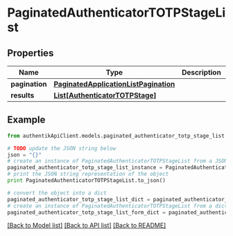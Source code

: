 # PaginatedAuthenticatorTOTPStageList


## Properties
Name | Type | Description | Notes
------------ | ------------- | ------------- | -------------
**pagination** | [**PaginatedApplicationListPagination**](PaginatedApplicationListPagination.md) |  | 
**results** | [**List[AuthenticatorTOTPStage]**](AuthenticatorTOTPStage.md) |  | 

## Example

```python
from authentikApiClient.models.paginated_authenticator_totp_stage_list import PaginatedAuthenticatorTOTPStageList

# TODO update the JSON string below
json = "{}"
# create an instance of PaginatedAuthenticatorTOTPStageList from a JSON string
paginated_authenticator_totp_stage_list_instance = PaginatedAuthenticatorTOTPStageList.from_json(json)
# print the JSON string representation of the object
print PaginatedAuthenticatorTOTPStageList.to_json()

# convert the object into a dict
paginated_authenticator_totp_stage_list_dict = paginated_authenticator_totp_stage_list_instance.to_dict()
# create an instance of PaginatedAuthenticatorTOTPStageList from a dict
paginated_authenticator_totp_stage_list_form_dict = paginated_authenticator_totp_stage_list.from_dict(paginated_authenticator_totp_stage_list_dict)
```
[[Back to Model list]](../README.md#documentation-for-models) [[Back to API list]](../README.md#documentation-for-api-endpoints) [[Back to README]](../README.md)


